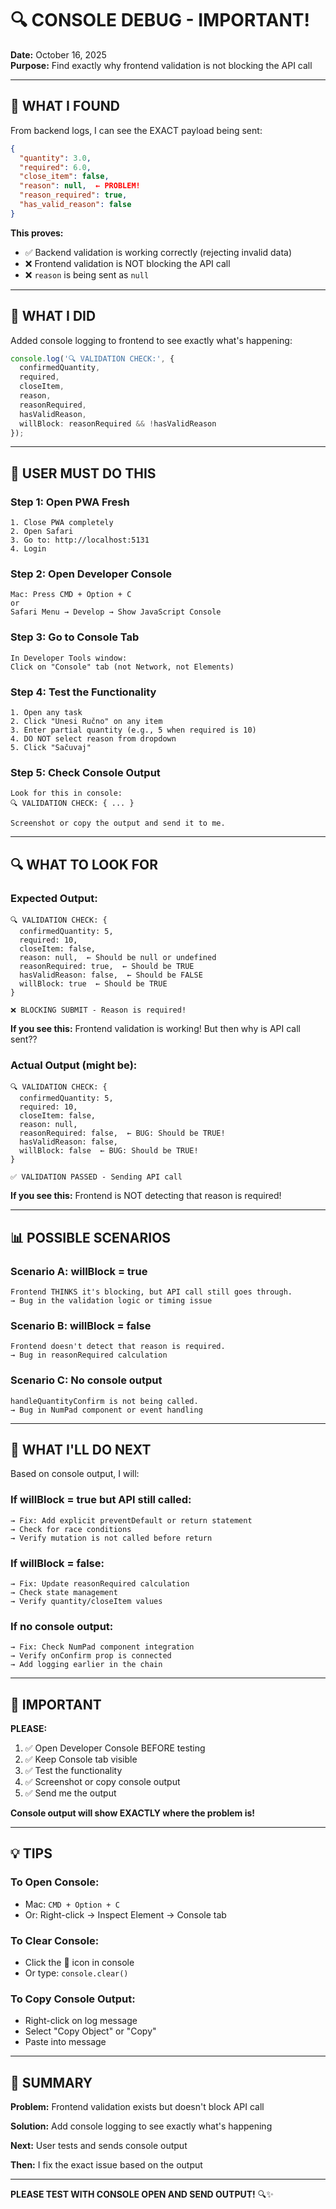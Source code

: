 # 🔍 CONSOLE DEBUG - IMPORTANT!

**Date:** October 16, 2025  
**Purpose:** Find exactly why frontend validation is not blocking the API call

---

## 🎯 **WHAT I FOUND**

From backend logs, I can see the EXACT payload being sent:
```json
{
  "quantity": 3.0,
  "required": 6.0,
  "close_item": false,
  "reason": null,  ← PROBLEM!
  "reason_required": true,
  "has_valid_reason": false
}
```

**This proves:**
- ✅ Backend validation is working correctly (rejecting invalid data)
- ❌ Frontend validation is NOT blocking the API call
- ❌ `reason` is being sent as `null`

---

## 🔧 **WHAT I DID**

Added console logging to frontend to see exactly what's happening:
```typescript
console.log('🔍 VALIDATION CHECK:', {
  confirmedQuantity,
  required,
  closeItem,
  reason,
  reasonRequired,
  hasValidReason,
  willBlock: reasonRequired && !hasValidReason
});
```

---

## 📱 **USER MUST DO THIS**

### **Step 1: Open PWA Fresh**
```
1. Close PWA completely
2. Open Safari
3. Go to: http://localhost:5131
4. Login
```

### **Step 2: Open Developer Console**
```
Mac: Press CMD + Option + C
or
Safari Menu → Develop → Show JavaScript Console
```

### **Step 3: Go to Console Tab**
```
In Developer Tools window:
Click on "Console" tab (not Network, not Elements)
```

### **Step 4: Test the Functionality**
```
1. Open any task
2. Click "Unesi Ručno" on any item
3. Enter partial quantity (e.g., 5 when required is 10)
4. DO NOT select reason from dropdown
5. Click "Sačuvaj"
```

### **Step 5: Check Console Output**
```
Look for this in console:
🔍 VALIDATION CHECK: { ... }

Screenshot or copy the output and send it to me.
```

---

## 🔍 **WHAT TO LOOK FOR**

### **Expected Output:**
```
🔍 VALIDATION CHECK: {
  confirmedQuantity: 5,
  required: 10,
  closeItem: false,
  reason: null,  ← Should be null or undefined
  reasonRequired: true,  ← Should be TRUE
  hasValidReason: false,  ← Should be FALSE
  willBlock: true  ← Should be TRUE
}

❌ BLOCKING SUBMIT - Reason is required!
```

**If you see this:** Frontend validation is working! But then why is API call sent??

### **Actual Output (might be):**
```
🔍 VALIDATION CHECK: {
  confirmedQuantity: 5,
  required: 10,
  closeItem: false,
  reason: null,
  reasonRequired: false,  ← BUG: Should be TRUE!
  hasValidReason: false,
  willBlock: false  ← BUG: Should be TRUE!
}

✅ VALIDATION PASSED - Sending API call
```

**If you see this:** Frontend is NOT detecting that reason is required!

---

## 📊 **POSSIBLE SCENARIOS**

### **Scenario A: willBlock = true**
```
Frontend THINKS it's blocking, but API call still goes through.
→ Bug in the validation logic or timing issue
```

### **Scenario B: willBlock = false**
```
Frontend doesn't detect that reason is required.
→ Bug in reasonRequired calculation
```

### **Scenario C: No console output**
```
handleQuantityConfirm is not being called.
→ Bug in NumPad component or event handling
```

---

## 🎯 **WHAT I'LL DO NEXT**

Based on console output, I will:

### **If willBlock = true but API still called:**
```
→ Fix: Add explicit preventDefault or return statement
→ Check for race conditions
→ Verify mutation is not called before return
```

### **If willBlock = false:**
```
→ Fix: Update reasonRequired calculation
→ Check state management
→ Verify quantity/closeItem values
```

### **If no console output:**
```
→ Fix: Check NumPad component integration
→ Verify onConfirm prop is connected
→ Add logging earlier in the chain
```

---

## 🚨 **IMPORTANT**

**PLEASE:**
1. ✅ Open Developer Console BEFORE testing
2. ✅ Keep Console tab visible
3. ✅ Test the functionality
4. ✅ Screenshot or copy console output
5. ✅ Send me the output

**Console output will show EXACTLY where the problem is!**

---

## 💡 **TIPS**

### **To Open Console:**
- Mac: `CMD + Option + C`
- Or: Right-click → Inspect Element → Console tab

### **To Clear Console:**
- Click the 🚫 icon in console
- Or type: `console.clear()`

### **To Copy Console Output:**
- Right-click on log message
- Select "Copy Object" or "Copy"
- Paste into message

---

## 📝 **SUMMARY**

**Problem:** Frontend validation exists but doesn't block API call

**Solution:** Add console logging to see exactly what's happening

**Next:** User tests and sends console output

**Then:** I fix the exact issue based on the output

---

**PLEASE TEST WITH CONSOLE OPEN AND SEND OUTPUT!** 🔍✨
